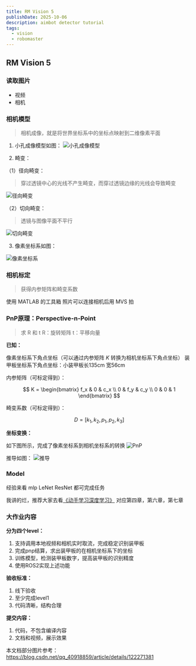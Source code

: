 ```yaml
---
title: RM Vision 5
publishDate: 2025-10-06
description: aimbot detector tutorial
tags:
  - vision
  - robomaster
---
```


## RM Vision 5

### 读取图片

- 视频
- 相机

### 相机模型

> 相机成像，就是将世界坐标系中的坐标点映射到二维像素平面

1. 小孔成像模型如图：
![小孔成像模型](小孔成像.png)

2. 畸变：

（1）径向畸变：

> 穿过透镜中心的光线不产生畸变，而穿过透镜边缘的光线会导致畸变

![径向畸变](径向畸变.png)

（2）切向畸变：

> 透镜与图像平面不平行

![切向畸变](切向畸变.png)

3. 像素坐标系如图：

![像素坐标系](像素坐标系.png)

### 相机标定

> 获得内参矩阵和畸变系数

使用 MATLAB 的工具箱
照片可以连接相机后用 MVS 拍

### PnP原理：Perspective-n-Point

> 求 R 和 t
> R：旋转矩阵
> t：平移向量

**已知：**

像素坐标系下角点坐标（可以通过内参矩阵 *K* 转换为相机坐标系下角点坐标）
装甲板坐标系下角点坐标：小装甲板长135cm 宽56cm

内参矩阵（可标定得到）：

$$
K = \begin{bmatrix}
f_x & 0 & c_x \\
0 & f_y & c_y \\
0 & 0 & 1
\end{bmatrix}
$$

畸变系数（可标定得到）：

$$
D = [k_1, k_2, p_1, p_2, k_3]
$$

**坐标变换：**

如下图所示，完成了像素坐标系到相机坐标系的转换
![PnP](camera.png)

推导如图：
![推导](推导.png)

### Model

经验来看 mlp LeNet ResNet 都可完成任务

我讲的烂，推荐大家去看[《动手学习深度学习》](https://zh.d2l.ai/)
对应第四章，第六章，第七章

### 大作业内容

**分为四个level：**
1. 支持调用本地视频和相机实时取流，完成稳定识别装甲板
2. 完成pnp结算，求出装甲板的在相机坐标系下的坐标
3. 训练模型，检测装甲板数字，提高装甲板的识别精度
4. 使用ROS2实现上述功能

**验收标准：**
1. 线下验收
2. 至少完成level1
3. 代码清晰，结构合理

**提交内容：**
1. 代码，不包含编译内容
2. 文档和视频，展示效果

本文档部分图片参考：https://blog.csdn.net/qq_40918859/article/details/122271381